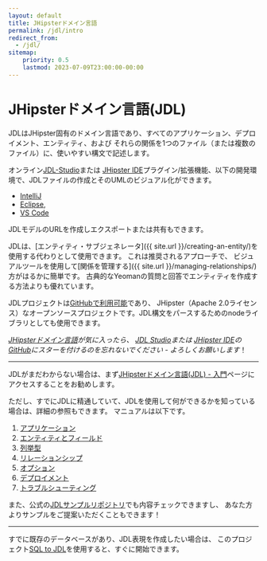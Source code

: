 ```yaml
---
layout: default
title: JHipsterドメイン言語
permalink: /jdl/intro
redirect_from:
  - /jdl/
sitemap:
    priority: 0.5
    lastmod: 2023-07-09T23:00:00-00:00
---
```


# <i class="fa fa-star"></i> JHipsterドメイン言語(JDL)

JDLはJHipster固有のドメイン言語であり、すべてのアプリケーション、デプロイメント、エンティティ、および
それらの関係を1つのファイル（または複数のファイル）に、使いやすい構文で記述します。

オンライン[JDL-Studio](https://start.jhipster.tech/jdl-studio/)または
[JHipster IDE](https://www.jhipster.tech/jhipster-ide/)プラグイン/拡張機能、以下の開発環境で、JDLファイルの作成とそのUMLのビジュアル化ができます。
  - [IntelliJ](https://plugins.jetbrains.com/plugin/19697-jhipster-jdl)
  - [Eclipse](https://marketplace.eclipse.org/content/jhipster-ide), 
  - [VS Code](https://marketplace.visualstudio.com/items?itemName=jhipster-ide.jdl)

JDLモデルのURLを作成しエクスポートまたは共有もできます。

JDLは、[エンティティ・サブジェネレータ]({{ site.url }}/creating-an-entity/)を使用する代わりとして使用できます。
これは推奨されるアプローチで、
ビジュアルツールを使用して[関係を管理する]({{ site.url }}/managing-relationships/)方がはるかに簡単です。
古典的なYeomanの質問と回答でエンティティを作成する方法よりも優れています。

JDLプロジェクトは[GitHubで利用可能](https://github.com/jhipster/generator-jhipster/tree/main/jdl)であり、
JHipster（Apache 2.0ライセンス）なオープンソースプロジェクトです。JDL構文をパースするためのnodeライブラリとしても使用できます。

_[JHipsterドメイン言語](https://github.com/jhipster/generator-jhipster/tree/main/jdl)が気に入ったら、
[JDL Studio](https://github.com/jhipster/jdl-studio/)または
[JHipster IDE](https://github.com/jhipster/jhipster-ide/)の
[GitHub](https://github.com/jhipster/)にスターを付けるのを忘れないでください - よろしくお願いします_！

---

JDLがまだわからない場合は、まず[JHipsterドメイン言語(JDL) - 入門](/jdl/getting-started)ページにアクセスすることをお勧めします。

ただし、すでにJDLに精通していて、JDLを使用して何ができるかを知っている場合は、詳細の参照もできます。
マニュアルは以下です。
  1. [アプリケーション](/jdl/applications)
  1. [エンティティとフィールド](/jdl/entities-fields)
  1. [列挙型](/jdl/enums)
  1. [リレーションシップ](/jdl/relationships)
  1. [オプション](/jdl/options)
  1. [デプロイメント](/jdl/deployments)
  1. [トラブルシューティング](/jdl/troubleshooting)

また、公式の[JDLサンプルリポジトリ](https://github.com/jhipster/jdl-samples)でも内容チェックできますし、
あなた方よりサンプルをご提案いただくこともできます！

---

すでに既存のデータベースがあり、JDL表現を作成したい場合は、
このプロジェクト[SQL to JDL](https://github.com/Blackdread/sql-to-jdl)を使用すると、すぐに開始できます。

